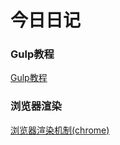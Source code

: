 # 今日日记
 ### Gulp教程
  <a href="https://github.com/JasonLWY/JasonLWYandNote/blob/master/20160108/Gulp%E7%B3%BB%E5%88%97.md">Gulp教程</a>
  
 ### 浏览器渲染 
  <a  href="https://github.com/JasonLWY/JasonLWYandNote/blob/master/20160108/%E6%B5%8F%E8%A7%88%E5%99%A8%E6%B8%B2%E6%9F%93%E6%9C%BA%E5%88%B6.md" >浏览器渲染机制(chrome)</a>

